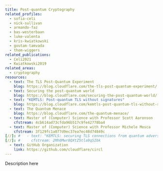```yaml
---
title: Post-quantum Cryptography
related_profiles:
  - sofia-celi
  - nick-sullivan
  - armando-faz
  - bas-westerbaan
  - luke-valenta
  - kris-kwiatkowski
  - goutam-tamvada
  - thom-wiggers
related_publications:
  - Celi2021
  - Kwiatkowski2019
related_areas:
  - cryptography
resources:
  - text: The TLS Post-Quantum Experiment
    blog: https://blog.cloudflare.com/the-tls-post-quantum-experiment/
  - text: Securing the post-quantum world
    blog: https://blog.cloudflare.com/securing-the-post-quantum-world/
  - text: "KEMTLS: Post-quantum TLS without signatures"
    blog: https://blog.cloudflare.com/kemtls-post-quantum-tls-without-signatures/
  - text: The Quantum Menace
    blog: https://blog.cloudflare.com/the-quantum-menace/
  - text: Master of (Computer) Science with Professor Scott Aaronson
    cfstream: 4cb614ad73cfda96b517c9fe42778ba4
  - text: Master of (Computer) Science with Professor Michele Mosca
    cfstream: 3f129fc1a077d9ec37ea7ec48d74849c
[//]: #   - text: "KEMTLS: securing TLS connections from quantum adversaries"
[//]: #     cfstream: 2Mh0Mwr8QXtZ5tla9qSIbk
  - text: GitHub Organization
    link: https://github.com/cloudflare/circl
---
```


Description here